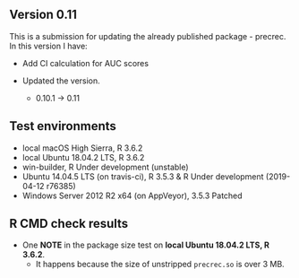 ## Version 0.11
This is a submission for updating the already published package - precrec.
In this version I have:

* Add CI calculation for AUC scores

* Updated the version.
    * 0.10.1 -> 0.11
    
## Test environments
* local macOS High Sierra, R 3.6.2
* local Ubuntu 18.04.2 LTS, R 3.6.2
* win-builder, R Under development (unstable)
* Ubuntu 14.04.5 LTS (on travis-ci), R 3.5.3 & R Under development (2019-04-12 r76385)
* Windows Server 2012 R2 x64 (on AppVeyor), 3.5.3 Patched

## R CMD check results
* One **NOTE** in the package size test on **local Ubuntu 18.04.2 LTS, R 3.6.2**.
    * It happens because the size of unstripped `precrec.so` is over 3 MB.    
